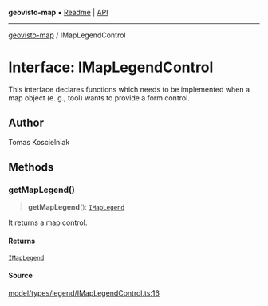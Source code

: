 **geovisto-map** • [Readme](../README.md) \| [API](../globals.md)

***

[geovisto-map](../README.md) / IMapLegendControl

# Interface: IMapLegendControl

This interface declares functions which needs to be implemented when
a map object (e. g., tool) wants to provide a form control.

## Author

Tomas Koscielniak

## Methods

### getMapLegend()

> **getMapLegend**(): [`IMapLegend`](IMapLegend.md)

It returns a map control.

#### Returns

[`IMapLegend`](IMapLegend.md)

#### Source

[model/types/legend/IMapLegendControl.ts:16](https://github.com/geovisto/geovisto-map/blob/5ee2cb5d45c19062fc8fc6beefa2848c076518b6/src/model/types/legend/IMapLegendControl.ts#L16)
